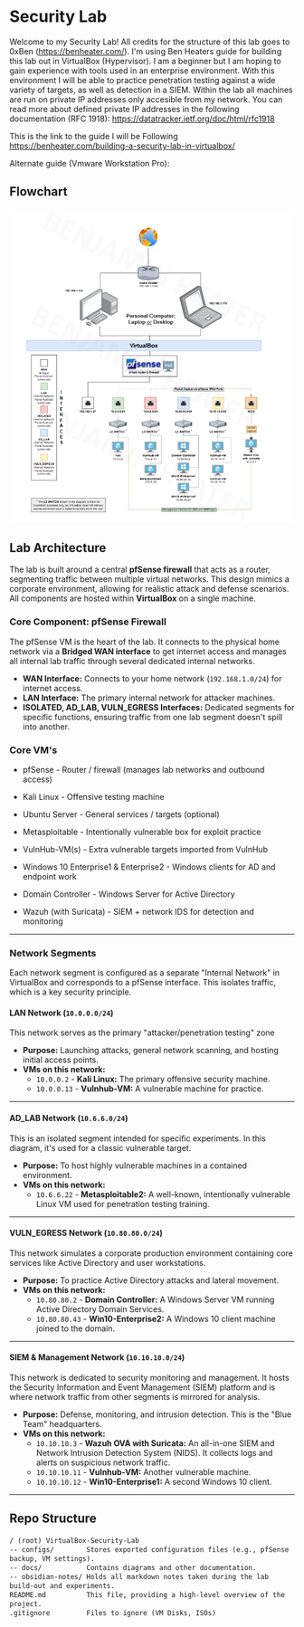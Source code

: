 # Security Lab
Welcome to my Security Lab! All credits for the structure of this lab goes to 0xBen (https://benheater.com/). I'm using Ben Heaters guide for building this lab out in VirtualBox (Hypervisor). I am a beginner but I am hoping to gain experience with tools used in an enterprise environment. With this environment I will be able to practice penetration testing against a wide variety of targets, as well as detection in a SIEM. Within the lab all machines are run on private IP addresses only accesible from my network. You can read more about defined private IP addresses in the following documentation (RFC 1918): https://datatracker.ietf.org/doc/html/rfc1918

This is the link to the guide I will be Following https://benheater.com/building-a-security-lab-in-virtualbox/

Alternate guide (Vmware Workstation Pro): 

## Flowchart
![Lab Architecture Diagram](./docs/FlowChart.png)

##  Lab Architecture 

The lab is built around a central **pfSense firewall** that acts as a router, segmenting traffic between multiple virtual networks. This design mimics a corporate environment, allowing for realistic attack and defense scenarios. All components are hosted within **VirtualBox** on a single machine.


### Core Component: pfSense Firewall

The pfSense VM is the heart of the lab. It connects to the physical home network via a **Bridged WAN interface** to get internet access and manages all internal lab traffic through several dedicated internal networks.

* **WAN Interface:** Connects to your home network (`192.168.1.0/24`) for internet access.
* **LAN Interface:** The primary internal network for attacker machines.
* **ISOLATED, AD_LAB, VULN_EGRESS Interfaces:** Dedicated segments for specific functions, ensuring traffic from one lab segment doesn't spill into another.

### Core VM's
* pfSense - Router / firewall (manages lab networks and outbound access)

* Kali Linux - Offensive testing machine

* Ubuntu Server - General services / targets (optional)

* Metasploitable - Intentionally vulnerable box for exploit practice

* VulnHub-VM(s) - Extra vulnerable targets imported from VulnHub

* Windows 10 Enterprise1 & Enterprise2 - Windows clients for AD and endpoint work

* Domain Controller - Windows Server for Active Directory

* Wazuh (with Suricata) - SIEM + network IDS for detection and monitoring

---

### Network Segments 

Each network segment is configured as a separate "Internal Network" in VirtualBox and corresponds to a pfSense interface. This isolates traffic, which is a key security principle.

####  LAN Network (`10.0.0.0/24`)
This network serves as the primary "attacker/penetration testing" zone 

* **Purpose:** Launching attacks, general network scanning, and hosting initial access points.
* **VMs on this network:**
    * `10.0.0.2` - **Kali Linux:** The primary offensive security machine.
    * `10.0.0.13` - **Vulnhub-VM:** A vulnerable machine for practice.

---

####  AD_LAB Network (`10.6.6.0/24`)
This is an isolated segment intended for specific experiments. In this diagram, it's used for a classic vulnerable target.

* **Purpose:** To host highly vulnerable machines in a contained environment.
* **VMs on this network:**
    * `10.6.6.22` - **Metasploitable2:** A well-known, intentionally vulnerable Linux VM used for penetration testing training.

---

####  VULN_EGRESS Network (`10.80.80.0/24`)
This network simulates a corporate production environment containing core services like Active Directory and user workstations.

* **Purpose:** To practice Active Directory attacks and lateral movement.
* **VMs on this network:**
    * `10.80.80.2` - **Domain Controller:** A Windows Server VM running Active Directory Domain Services.
    * `10.80.80.43` - **Win10-Enterprise2:** A Windows 10 client machine joined to the domain.

---

####  SIEM & Management Network (`10.10.10.0/24`)
This network is dedicated to security monitoring and management. It hosts the Security Information and Event Management (SIEM) platform and is where network traffic from other segments is mirrored for analysis.

* **Purpose:** Defense, monitoring, and intrusion detection. This is the "Blue Team" headquarters.
* **VMs on this network:**
    * `10.10.10.3` - **Wazuh OVA with Suricata:** An all-in-one SIEM and Network Intrusion Detection System (NIDS). It collects logs and alerts on suspicious network traffic.
    * `10.10.10.11` - **Vulnhub-VM:** Another vulnerable machine.
    * `10.10.10.12` - **Win10-Enterprise1:** A second Windows 10 client.

--- 

## Repo Structure 

```
/ (root) VirtualBox-Security-Lab
-- configs/        Stores exported configuration files (e.g., pfSense backup, VM settings).
-- docs/           Contains diagrams and other documentation. 
-- obsidian-notes/ Holds all markdown notes taken during the lab build-out and experiments.
README.md          This file, providing a high-level overview of the project.
.gitignore         Files to ignore (VM Disks, ISOs)
```
